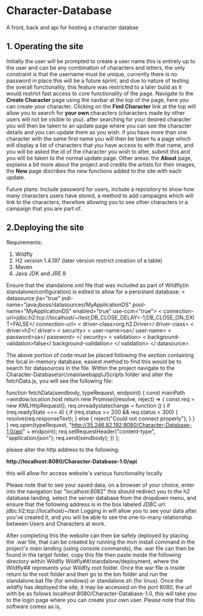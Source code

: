 # Character-Database
A front, back and api for hosting a character databse

## 1. Operating the site
Initially the user will be prompted to create a user name this is entirely up to the user and can be any combination of characters and letters, the only constraint is that the username must be unique, currently there is no password in place this will be a future sprint, and due to nature of testing the overall functionality, this feature was restricted to a later build as it would restrict fast access to core functionality of the page. Navigate to the **Create Character** page using the navbar at the top of the page, here you can create your character. Clicking on the **Find Character** link at the top will allow you to search for **your own** characters (characters made by other users will not be visible to you). after searching for your desired character you will then be taken to an update page where you can see the character details and you can update them as you wish. if you have more than one character with the same first name you will then be taken to a page which will display a list of characters that you have access to with that name, and you will be asked the id of the character you wish to alter, submit this and you will be taken to the normal update page.
Other areas: the **About** page, explains a bit more about the project and credits the artists for their images, the **New** page discribes the new functions added to the site with each update.

Future plans:
Include password for users, include a repository to show how many characters users have stored, a method to add campaigns which will link to the characters, therefore allowing you to see other characters in a campaign that you are part of. 

## 2.Deploying the site
Requirements:
 1. Wildfly
 2. H2 version 1.4.197 (later version restrict creation of a table)
 3. Maven
 4. Java JDK and JRE 8
 
 Ensure that the standalone.xml file that was included as part of Wildfly(in standalone/configuration) is edited to allow for a persistant database:
 < datasource jta="true" jndi-name="java:jboss/datasources/MyApplicationDS" pool-name="MyApplicationDS" enabled="true" use-ccm="true">
    < connection-url>jdbc:h2:tcp://localhost/~/test;DB_CLOSE_DELAY=-1;DB_CLOSE_ON_EXIT=FALSE</ connection-url> 
 < driver-class>org.h2.Driver</ driver-class>
 < driver>h2</ driver>
 < security> 
 < user-name>sa</ user-name>
 < password>sa</ password> 
 </ security> 
 < validation> 
 < background-validation>false</ background-validation>
 </ validation>
 </ datasource>
    
The above portion of code must be placed following the section containing the local in-memory database, easiest method to find this would be to search for datasources in the file.
Within the project navigate to the Character-Database\src\main\webapp\JScripts folder and alter the fetchData.js, you will see the following file:

function fetchData(sendbody, typeRequest, endpoint) {
    const mainPath =window.location.host
    return new Promise((resolve, reject) => {
        const req = new XMLHttpRequest();
        req.onreadystatechange = function () {
            if (req.readyState === 4) {
                if (req.status >= 200 && req.status < 300) {
                    resolve(req.responseText);
                } else {
                    reject("Could not connect properly");
                }
            }
        }
        req.open(typeRequest, "http://35.246.82.192:8080/Character-Database-1.0/api" + endpoint);
        req.setRequestHeader("content-type", "application/json");
        req.send(sendbody);
    })
};

please alter the http address to the following: 

**http://localhost:8080/Character-Database-1.0/api**

this will allow for access website's various functionality locally

Please note that to see your saved data, on a browser of your choice, enter into the navigation bar "localhost:8082" this should redirect you to the h2 database landing, select the server database from the dropdown menu, and ensure that the following address is in the box labeled JDBC url: jdbc:h2:tcp://localhost/~/test 
Logging in will allow you to see your data after you've created it, and you will be able to see the one-to-many relationship between Users and Characters at work.

After completing this the website can then be safely deployed by placing the .war file, that can be created by running the mvn install command in the project's main landing (using console commands), the .war file can then be found in the target folder, copy this file then paste inside the following directory within Wildfly Wildfly##/standalone/deployment, where the Wildfly## represents your Wildfly root folder. Once the war file is inside return to the root folder and then go to the bin folder and run the standalone.bat file (for windows) or standalone.sh (for linux). Once the wildfly has deployed the site, it may be accessed on the port 8080, the url with be as follows localhost:8080/Character-Database-1.0, this will take you to the login page where you can create your own user.
Please note that this software comes as is, 
